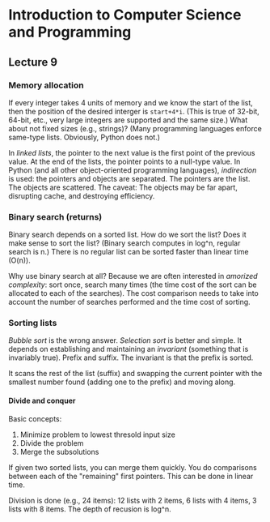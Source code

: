 # Introduction to Computer Science and Programming
## Lecture 9

### Memory allocation
If every integer takes 4 units of memory and we know the start of the list, then the position  of the desired interger is `start+4*i`. (This is true of 32-bit, 64-bit, etc., very large integers are supported and the same size.) What about not fixed sizes (e.g., strings)? (Many programming languages enforce same-type lists. Obviously, Python does not.)

In *linked lists*, the pointer to the next value is the first point of the previous value. At the end of the lists, the pointer points to a null-type value. In Python (and all other object-oriented programming languages), *indirection* is used: the pointers and objects are separated. The pointers are the list. The objects are scattered. The caveat: The objects may be far apart, disrupting cache, and destroying efficiency.

### Binary search (returns)
Binary search depends on a sorted list. How do we sort the list? Does it make sense to sort the list? (Binary search computes in log^n, regular search is n.) There is no regular list can be sorted faster than linear time (O(n)).

Why use binary search at all? Because we are often interested in *amorized complexity*: sort once, search many times (the time cost of the sort can be allocated to each of the searches). The cost comparison needs to take into account the number of searches  performed and the time cost of sorting.

### Sorting lists
*Bubble sort* is the wrong answer. *Selection sort* is better and simple. It depends on establishing and maintaining an *invariant* (something that is invariably true). Prefix and suffix. The invariant is that the prefix is sorted.

It scans the rest of the list (suffix) and swapping the current pointer with the smallest number found (adding one to the prefix) and moving along.

#### Divide and conquer
Basic concepts:

1. Minimize problem to lowest thresold input size
2. Divide the problem
3. Merge the subsolutions

If given two sorted lists, you can merge them quickly. You do comparisons between each of the "remaining" first pointers. This can be done in linear time.

Division is done (e.g., 24 items): 12 lists with 2 items, 6 lists with 4 items, 3 lists with 8 items. The depth of recusion is log^n.